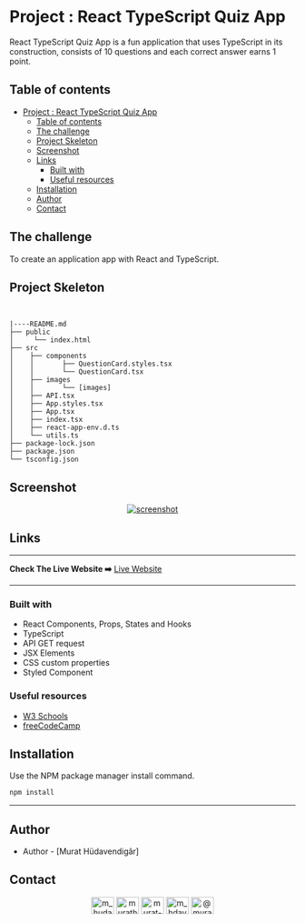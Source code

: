# Project : React TypeScript Quiz App

React TypeScript Quiz App is a fun application that uses TypeScript in its construction, consists of 10 questions and each correct answer earns 1 point.

## Table of contents

- [Project : React TypeScript Quiz App](#project--react-typescript-quiz-app)
  - [Table of contents](#table-of-contents)
  - [The challenge](#the-challenge)
  - [Project Skeleton](#project-skeleton)
  - [Screenshot](#screenshot)
  - [Links](#links)
    - [Built with](#built-with)
    - [Useful resources](#useful-resources)
  - [Installation](#installation)
  - [Author](#author)
  - [Contact](#contact)

## The challenge

To create an application app with React and TypeScript.

## Project Skeleton

```


|----README.md
├── public
│     └── index.html
├── src
│    ├── components
│    │       ├── QuestionCard.styles.tsx
│    │       └── QuestionCard.tsx
│    ├── images
│    │       └── [images]
│    ├── API.tsx
│    ├── App.styles.tsx
│    ├── App.tsx
│    ├── index.tsx
│    ├── react-app-env.d.ts
│    └── utils.ts
├── package-lock.json
├── package.json
└── tsconfig.json
```

## Screenshot

<p align="center">
<a href="https://react-typescript-quiz-app-nu.vercel.app/"><img src="https://user-images.githubusercontent.com/109613328/208204716-ce99c3af-0e59-4dae-bdfa-0a19e7a8ac44.gif" alt="screenshot"></a>
</p>

## Links

<hr>
<b>Check The Live Website ➡️</b> <a href="https://react-typescript-quiz-app-nu.vercel.app/">Live Website</a>
<hr>

### Built with

- React Components, Props, States and Hooks
- TypeScript
- API GET request
- JSX Elements
- CSS custom properties
- Styled Component

### Useful resources

- [W3 Schools](https://www.w3schools.com/)
- [freeCodeCamp](https://www.freecodecamp.org/)

## Installation

Use the NPM package manager install command.

```bash
npm install
```

---

## Author

- Author - [Murat Hüdavendigâr]

## Contact

<p align="center">
<a href="https://codepen.io/m_hudavendigar" target="blank"><img align="center" src="https://raw.githubusercontent.com/rahuldkjain/github-profile-readme-generator/master/src/images/icons/Social/codepen.svg" alt="m_hudavendigar" height="30" width="40" /></a>
<a href="https://twitter.com/murathoncu" target="blank"><img align="center" src="https://raw.githubusercontent.com/rahuldkjain/github-profile-readme-generator/master/src/images/icons/Social/twitter.svg" alt="murathoncu" height="30" width="40" /></a>
<a href="https://www.linkedin.com/in/murathudavendigaroncu/" target="blank"><img align="center" src="https://raw.githubusercontent.com/rahuldkjain/github-profile-readme-generator/master/src/images/icons/Social/linked-in-alt.svg" alt="murat-hüdavendigâr-öncü-232749246" height="30" width="40" /></a>
<a href="https://instagram.com/m_hdavendigr" target="blank"><img align="center" src="https://raw.githubusercontent.com/rahuldkjain/github-profile-readme-generator/master/src/images/icons/Social/instagram.svg" alt="m_hdavendigr" height="30" width="40" /></a>
  <a href="https://medium.com/@murathoncu" target="blank"><img align="center" src="https://raw.githubusercontent.com/rahuldkjain/github-profile-readme-generator/master/src/images/icons/Social/medium.svg" alt="@murathoncu" height="30" width="40" /></a>
</p>
